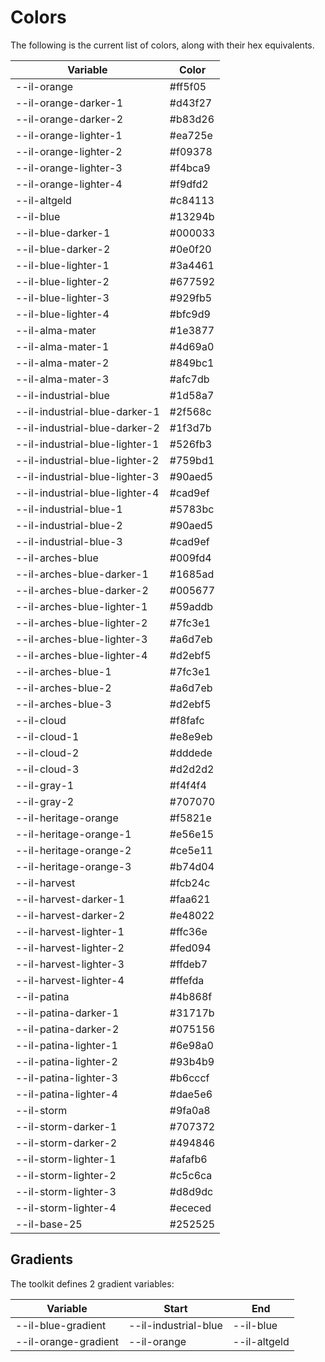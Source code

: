 # Colors

The following is the current list of colors, along with their hex equivalents.

| Variable                       | Color   |
|--------------------------------|---------|
| --il-orange                    | #ff5f05 |
| --il-orange-darker-1           | #d43f27 |
| --il-orange-darker-2           | #b83d26 |
| --il-orange-lighter-1          | #ea725e |
| --il-orange-lighter-2          | #f09378 |
| --il-orange-lighter-3          | #f4bca9 |
| --il-orange-lighter-4          | #f9dfd2 |
| --il-altgeld                   | #c84113 |
| --il-blue                      | #13294b |
| --il-blue-darker-1             | #000033 |
| --il-blue-darker-2             | #0e0f20 |
| --il-blue-lighter-1            | #3a4461 |
| --il-blue-lighter-2            | #677592 |
| --il-blue-lighter-3            | #929fb5 |
| --il-blue-lighter-4            | #bfc9d9 |
| --il-alma-mater                | #1e3877 |
| --il-alma-mater-1              | #4d69a0 |
| --il-alma-mater-2              | #849bc1 |
| --il-alma-mater-3              | #afc7db |
| --il-industrial-blue           | #1d58a7 |
| --il-industrial-blue-darker-1  | #2f568c |
| --il-industrial-blue-darker-2  | #1f3d7b |
| --il-industrial-blue-lighter-1 | #526fb3 |
| --il-industrial-blue-lighter-2 | #759bd1 |
| --il-industrial-blue-lighter-3 | #90aed5 |
| --il-industrial-blue-lighter-4 | #cad9ef |
| --il-industrial-blue-1         | #5783bc |
| --il-industrial-blue-2         | #90aed5 |
| --il-industrial-blue-3         | #cad9ef |
| --il-arches-blue               | #009fd4 |
| --il-arches-blue-darker-1      | #1685ad |
| --il-arches-blue-darker-2      | #005677 |
| --il-arches-blue-lighter-1     | #59addb |
| --il-arches-blue-lighter-2     | #7fc3e1 |
| --il-arches-blue-lighter-3     | #a6d7eb |
| --il-arches-blue-lighter-4     | #d2ebf5 |
| --il-arches-blue-1             | #7fc3e1 |
| --il-arches-blue-2             | #a6d7eb |
| --il-arches-blue-3             | #d2ebf5 |
| --il-cloud                     | #f8fafc |
| --il-cloud-1                   | #e8e9eb |
| --il-cloud-2                   | #dddede |
| --il-cloud-3                   | #d2d2d2 |
| --il-gray-1                    | #f4f4f4 |
| --il-gray-2                    | #707070 |
| --il-heritage-orange           | #f5821e |
| --il-heritage-orange-1         | #e56e15 |
| --il-heritage-orange-2         | #ce5e11 |
| --il-heritage-orange-3         | #b74d04 |
| --il-harvest                   | #fcb24c |
| --il-harvest-darker-1          | #faa621 |
| --il-harvest-darker-2          | #e48022 |
| --il-harvest-lighter-1         | #ffc36e |
| --il-harvest-lighter-2         | #fed094 |
| --il-harvest-lighter-3         | #ffdeb7 |
| --il-harvest-lighter-4         | #ffefda |
| --il-patina                    | #4b868f |
| --il-patina-darker-1           | #31717b |
| --il-patina-darker-2           | #075156 |
| --il-patina-lighter-1          | #6e98a0 |
| --il-patina-lighter-2          | #93b4b9 |
| --il-patina-lighter-3          | #b6cccf |
| --il-patina-lighter-4          | #dae5e6 |
| --il-storm                     | #9fa0a8 |
| --il-storm-darker-1            | #707372 |
| --il-storm-darker-2            | #494846 |
| --il-storm-lighter-1           | #afafb6 |
| --il-storm-lighter-2           | #c5c6ca |
| --il-storm-lighter-3           | #d8d9dc |
| --il-storm-lighter-4           | #ececed |
| --il-base-25                   | #252525 |

## Gradients

The toolkit defines 2 gradient variables:

| Variable             | Start                | End          |
|----------------------|----------------------|--------------|
| --il-blue-gradient   | --il-industrial-blue | --il-blue    |
| --il-orange-gradient | --il-orange          | --il-altgeld |

